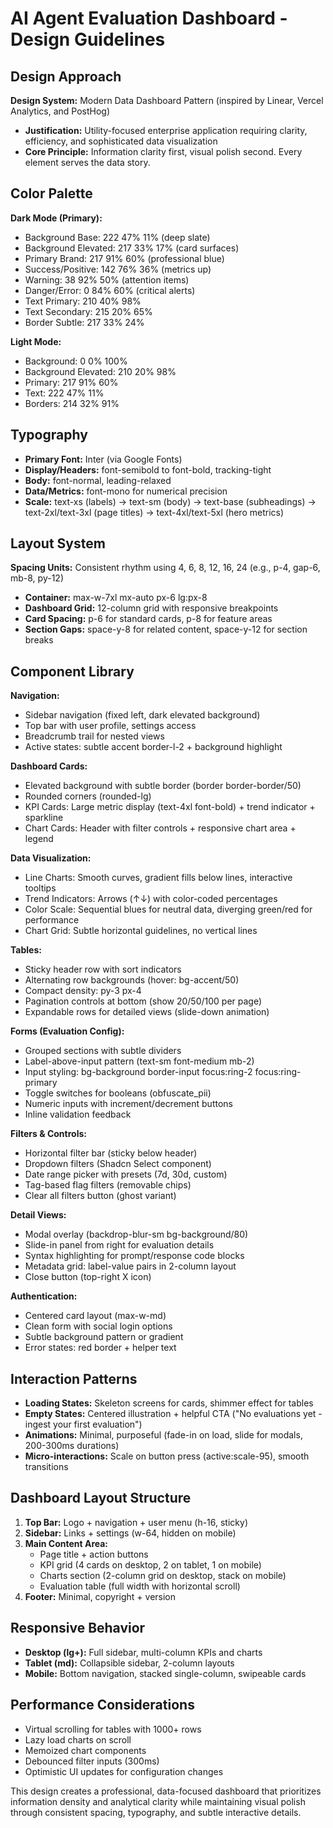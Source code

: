 # AI Agent Evaluation Dashboard - Design Guidelines

## Design Approach
**Design System:** Modern Data Dashboard Pattern (inspired by Linear, Vercel Analytics, and PostHog)
- **Justification:** Utility-focused enterprise application requiring clarity, efficiency, and sophisticated data visualization
- **Core Principle:** Information clarity first, visual polish second. Every element serves the data story.

## Color Palette

**Dark Mode (Primary):**
- Background Base: 222 47% 11% (deep slate)
- Background Elevated: 217 33% 17% (card surfaces)
- Primary Brand: 217 91% 60% (professional blue)
- Success/Positive: 142 76% 36% (metrics up)
- Warning: 38 92% 50% (attention items)
- Danger/Error: 0 84% 60% (critical alerts)
- Text Primary: 210 40% 98%
- Text Secondary: 215 20% 65%
- Border Subtle: 217 33% 24%

**Light Mode:**
- Background: 0 0% 100%
- Background Elevated: 210 20% 98%
- Primary: 217 91% 60%
- Text: 222 47% 11%
- Borders: 214 32% 91%

## Typography
- **Primary Font:** Inter (via Google Fonts)
- **Display/Headers:** font-semibold to font-bold, tracking-tight
- **Body:** font-normal, leading-relaxed
- **Data/Metrics:** font-mono for numerical precision
- **Scale:** text-xs (labels) → text-sm (body) → text-base (subheadings) → text-2xl/text-3xl (page titles) → text-4xl/text-5xl (hero metrics)

## Layout System
**Spacing Units:** Consistent rhythm using 4, 6, 8, 12, 16, 24 (e.g., p-4, gap-6, mb-8, py-12)
- **Container:** max-w-7xl mx-auto px-6 lg:px-8
- **Dashboard Grid:** 12-column grid with responsive breakpoints
- **Card Spacing:** p-6 for standard cards, p-8 for feature areas
- **Section Gaps:** space-y-8 for related content, space-y-12 for section breaks

## Component Library

**Navigation:**
- Sidebar navigation (fixed left, dark elevated background)
- Top bar with user profile, settings access
- Breadcrumb trail for nested views
- Active states: subtle accent border-l-2 + background highlight

**Dashboard Cards:**
- Elevated background with subtle border (border border-border/50)
- Rounded corners (rounded-lg)
- KPI Cards: Large metric display (text-4xl font-bold) + trend indicator + sparkline
- Chart Cards: Header with filter controls + responsive chart area + legend

**Data Visualization:**
- Line Charts: Smooth curves, gradient fills below lines, interactive tooltips
- Trend Indicators: Arrows (↑↓) with color-coded percentages
- Color Scale: Sequential blues for neutral data, diverging green/red for performance
- Chart Grid: Subtle horizontal guidelines, no vertical lines

**Tables:**
- Sticky header row with sort indicators
- Alternating row backgrounds (hover: bg-accent/50)
- Compact density: py-3 px-4
- Pagination controls at bottom (show 20/50/100 per page)
- Expandable rows for detailed views (slide-down animation)

**Forms (Evaluation Config):**
- Grouped sections with subtle dividers
- Label-above-input pattern (text-sm font-medium mb-2)
- Input styling: bg-background border-input focus:ring-2 focus:ring-primary
- Toggle switches for booleans (obfuscate_pii)
- Numeric inputs with increment/decrement buttons
- Inline validation feedback

**Filters & Controls:**
- Horizontal filter bar (sticky below header)
- Dropdown filters (Shadcn Select component)
- Date range picker with presets (7d, 30d, custom)
- Tag-based flag filters (removable chips)
- Clear all filters button (ghost variant)

**Detail Views:**
- Modal overlay (backdrop-blur-sm bg-background/80)
- Slide-in panel from right for evaluation details
- Syntax highlighting for prompt/response code blocks
- Metadata grid: label-value pairs in 2-column layout
- Close button (top-right X icon)

**Authentication:**
- Centered card layout (max-w-md)
- Clean form with social login options
- Subtle background pattern or gradient
- Error states: red border + helper text

## Interaction Patterns
- **Loading States:** Skeleton screens for cards, shimmer effect for tables
- **Empty States:** Centered illustration + helpful CTA ("No evaluations yet - ingest your first evaluation")
- **Animations:** Minimal, purposeful (fade-in on load, slide for modals, 200-300ms durations)
- **Micro-interactions:** Scale on button press (active:scale-95), smooth transitions

## Dashboard Layout Structure
1. **Top Bar:** Logo + navigation + user menu (h-16, sticky)
2. **Sidebar:** Links + settings (w-64, hidden on mobile)
3. **Main Content Area:** 
   - Page title + action buttons
   - KPI grid (4 cards on desktop, 2 on tablet, 1 on mobile)
   - Charts section (2-column grid on desktop, stack on mobile)
   - Evaluation table (full width with horizontal scroll)
4. **Footer:** Minimal, copyright + version

## Responsive Behavior
- **Desktop (lg+):** Full sidebar, multi-column KPIs and charts
- **Tablet (md):** Collapsible sidebar, 2-column layouts
- **Mobile:** Bottom navigation, stacked single-column, swipeable cards

## Performance Considerations
- Virtual scrolling for tables with 1000+ rows
- Lazy load charts on scroll
- Memoized chart components
- Debounced filter inputs (300ms)
- Optimistic UI updates for configuration changes

This design creates a professional, data-focused dashboard that prioritizes information density and analytical clarity while maintaining visual polish through consistent spacing, typography, and subtle interactive details.
